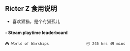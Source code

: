 ## Ricter Z 食用说明
- 喜欢猫猫，是个冇猫孤儿

<!-- steam-box start -->
#### - Steam playtime leaderboard
```text
🎮 World of Warships                 🕘 245 hrs 49 mins
```
<!-- Powered by https://github.com/YouEclipse/steam-box . -->
<!-- steam-box end -->
